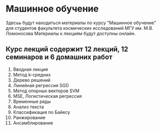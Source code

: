# Машинное обучение

Здесьь будут находиться материалы по курсу "Машинное обучение" для студентов факультета космических исследований МГУ им. М.В. Ломоносова
Материалы к лекциям будут доступны онлайн. 

## Курс лекций содержит 12 лекций, 12 семинаров и 6 домашних работ

1. Вводная лекция
2. Метод k-средних 
3. Дерево решений 
4. Линейная регрессия SGD
5. Метод опорных векторов SVM
6. MSE, Логистическая регрессия
7. Временные ряды
8. Анализ текста
9. Классификация по Байесу
10. Ранжирование
11. Ансамблирование



```{tableofcontents}
```
